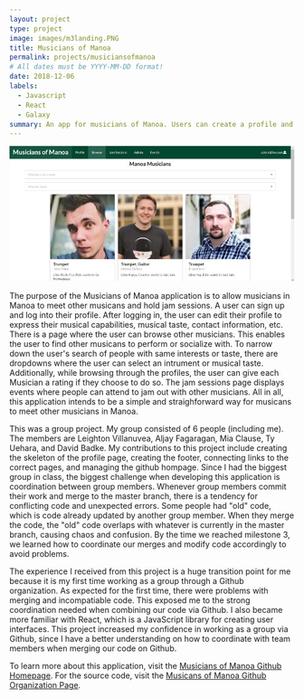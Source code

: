```yaml
---
layout: project
type: project
image: images/m3landing.PNG
title: Musicians of Manoa
permalink: projects/musiciansofmanoa
# All dates must be YYYY-MM-DD format!
date: 2018-12-06
labels:
  - Javascript
  - React
  - Galaxy
summary: An app for musicians of Manoa. Users can create a profile and browse other peoples' profile. Using this app, Musicans can gather together and have jam sessions, which are meetups where they can jam out.
---
```


<img class="ui rounded image" src="../images/m3browse.PNG">

The purpose of the Musicians of Manoa application is to allow musicians in Manoa to meet other musicans and hold jam sessions. A user can sign up and log into their profile. After logging in, the user can edit their profile to express their musical capabilities, musical taste, contact information, etc. There is a page where the user can browse other musicians. This enables the user to find other musicans to perform or socialize with. To narrow down the user's search of people with same interests or taste, there are dropdowns where the user can select an intrument or musical taste. Additionally, while browsing through the profiles, the user can give each Musician a rating if they choose to do so. The jam sessions page displays events where people can attend to jam out with other musicians. All in all, this application intends to be a simple and straighforward way for musicans to meet other musicians in Manoa.

This was a group project. My group consisted of 6 people (including me). The members are Leighton Villanuvea, Aljay Fagaragan, Mia Clause, Ty Uehara, and David Badke. My contributions to this project include creating the skeleton of the profile page, creating the footer, connecting links to the correct pages, and managing the github hompage. Since I had the biggest group in class, the biggest challenge when developing this application is coordination between group members. Whenever group members commit their work and merge to the master branch, there is a tendency for conflicting code and unexpected errors. Some people had "old" code, which is code already updated by another group member. When they merge the code, the "old" code overlaps with whatever is currently in the master branch, causing chaos and confusion. By the time we reached milestone 3, we learned how to coordinate our merges and modify code accordingly to avoid problems.

The experience I received from this project is a huge transition point for me because it is my first time working as a group through a Github organization. As expected for the first time, there were problems with merging and incompatiable code. This exposed me to the strong coordination needed when combining our code via Github. I also became more familiar with React, which is a JavaScript library for creating user interfaces. This project increased my confidence in working as a group via Github, since I have a better understanding on how to coordinate with team members when merging our code on Github.

To learn more about this application, visit the <a href="https://musiciansofmanoa.github.io/">Musicians of Manoa Github Homepage</a>. For the source code, visit the <a href="https://github.com/musiciansofmanoa">Musicans of Manoa Github Organization Page</a>.
